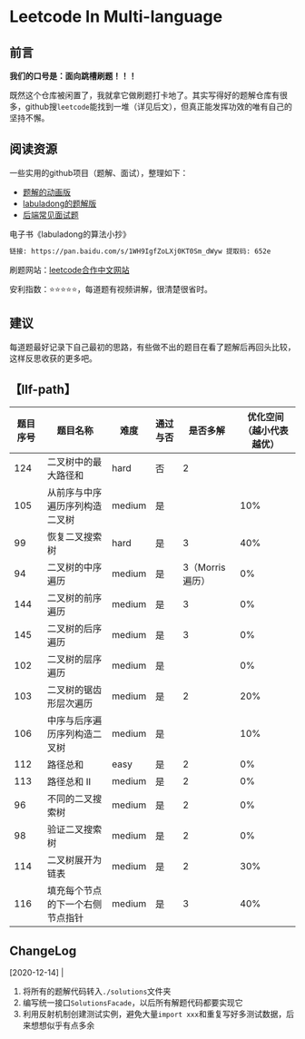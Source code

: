 # Leetcode In Multi-language

## 前言

**我们的口号是：面向跳槽刷题！！！**

既然这个仓库被闲置了，我就拿它做刷题打卡地了。其实写得好的题解仓库有很多，github搜`leetcode`能找到一堆（详见后文），但真正能发挥功效的唯有自己的坚持不懈。

## 阅读资源

一些实用的github项目（题解、面试），整理如下：

- [题解的动画版](https://github.com/MisterBooo/LeetCodeAnimation)
- [labuladong的题解版](https://github.com/labuladong/fucking-algorithm)
- [后端常见面试题](https://github.com/yuanguangxin/LeetCode/blob/master/Rocket.md)

电子书《labuladong的算法小抄》
```bash
链接: https://pan.baidu.com/s/1WH9IgfZoLXj0KT0Sm_dWyw 提取码: 652e
```

刷题网站：[leetcode合作中文网站](https://leetcode-cn.com/) 

安利指数：:star::star::star::star::star:，每道题有视频讲解，很清楚很省时。

## 建议

每道题最好记录下自己最初的思路，有些做不出的题目在看了题解后再回头比较，这样反思收获的更多吧。

## 【llf-path】

| 题目序号 | 题目名称 | 难度 | 通过与否 | 是否多解 | 优化空间（越小代表越优） |
| -- | -- | -- | -- | -- | -- |
| 124 | 二叉树中的最大路径和 | hard | 否 | 2 | |
| 105 | 从前序与中序遍历序列构造二叉树 | medium | 是 | | 10% |
| 99 |  恢复二叉搜索树 | hard | 是 | 3 | 40% |
| 94 | 二叉树的中序遍历 | medium | 是 | 3（Morris遍历） | 0% |
| 144 | 二叉树的前序遍历 | medium | 是 | 3 | 0% |
| 145 | 二叉树的后序遍历 | medium | 是 | 3 | 0% |
| 102 | 二叉树的层序遍历 | medium | 是 |  | 0% |
| 103 | 二叉树的锯齿形层次遍历 | medium | 是 | 2 | 20% | 
| 106 | 中序与后序遍历序列构造二叉树 | medium | 是 |  | 10% | 
| 112 | 路径总和 | easy | 是 | 2 | 0% |
| 113 | 路径总和 II | medium | 是 | 2 | 0% |
| 96 | 不同的二叉搜索树 | medium | 是 | 2 | 0% |
| 98 | 验证二叉搜索树 | medium | 是 | 2 | 0% | 
| 114 | 二叉树展开为链表 | medium | 是 | 2 | 30% | 
| 116 | 填充每个节点的下一个右侧节点指针 | medium | 是 | 3 | 40% |

## ChangeLog

[2020-12-14] | 
1. 将所有的题解代码转入`./solutions`文件夹
2. 编写统一接口`SolutionsFacade`，以后所有解题代码都要实现它
3. 利用反射机制创建测试实例，避免大量`import xxx`和重复写好多测试数据，后来想想似乎有点多余